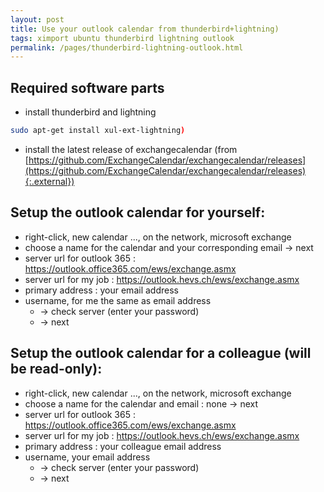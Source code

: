 ```yaml
---
layout: post
title: Use your outlook calendar from thunderbird+lightning)
tags: ximport ubuntu thunderbird lightning outlook
permalink: /pages/thunderbird-lightning-outlook.html
---
```

## Required software parts
  - install thunderbird and lightning
  ```bash
  sudo apt-get install xul-ext-lightning)
  ```
  - install the latest release of exchangecalendar (from [https://github.com/ExchangeCalendar/exchangecalendar/releases](https://github.com/ExchangeCalendar/exchangecalendar/releases){:.external})

## Setup the outlook calendar for yourself:

  - right-click, new calendar ..., on the network, microsoft exchange
  - choose a name for the calendar and your corresponding email -> next
  - server url for outlook 365 : https://outlook.office365.com/ews/exchange.asmx
  - server url for my job : https://outlook.hevs.ch/ews/exchange.asmx
  - primary address : your email address
  - username, for me the same as email address
    - -> check server (enter your password)
    - -> next

## Setup the outlook calendar for a colleague (will be read-only):

  - right-click, new calendar ..., on the network, microsoft exchange
  - choose a name for the calendar and email : none -> next
  - server url for outlook 365 : https://outlook.office365.com/ews/exchange.asmx
  - server url for my job : https://outlook.hevs.ch/ews/exchange.asmx
  - primary address : your colleague email address
  - username, your email address
    - -> check server (enter your password)
    - -> next